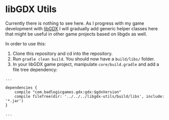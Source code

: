 # libGDX Utils

Currently there is nothing to see here. As I progress with my game development
with [libGDX](http://libgdx.badlogicgames.com/) I will gradually add generic
helper classes here that might be useful in other game projects based on libgdx
as well.

In order to use this:

1. Clone this repository and cd into the repository.
2. Run `gradle clean build`. You should now have a `build/libs/` folder.
3. In your libGDX game project, manipulate `core/build.gradle` and add a file
   tree dependency:

```
...

dependencies {
    compile "com.badlogicgames.gdx:gdx:$gdxVersion"
    compile fileTree(dir: '../../../libgdx-utils/build/libs', include: '*.jar')
}

...
```
